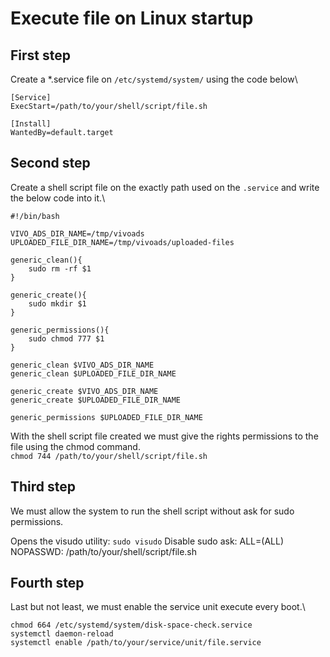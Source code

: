 # Execute file on Linux startup

## First step
Create a *.service file on ```/etc/systemd/system/``` using the code below\
```
[Service]
ExecStart=/path/to/your/shell/script/file.sh

[Install]
WantedBy=default.target
``` 
## Second step
Create a shell script file on the exactly path used on the ```.service``` and write the below code into it.\

```
#!/bin/bash

VIVO_ADS_DIR_NAME=/tmp/vivoads
UPLOADED_FILE_DIR_NAME=/tmp/vivoads/uploaded-files
 
generic_clean(){
    sudo rm -rf $1
}

generic_create(){
    sudo mkdir $1
}

generic_permissions(){
    sudo chmod 777 $1
}

generic_clean $VIVO_ADS_DIR_NAME
generic_clean $UPLOADED_FILE_DIR_NAME

generic_create $VIVO_ADS_DIR_NAME
generic_create $UPLOADED_FILE_DIR_NAME

generic_permissions $UPLOADED_FILE_DIR_NAME
```

With the shell script file created we must give the rights permissions to the file using the chmod command. \
```chmod 744 /path/to/your/shell/script/file.sh```

## Third step
We must allow the system to run the shell script without ask for sudo permissions.

Opens the visudo utility:
```sudo visudo```
Disable sudo ask: <your-user-here> ALL=(ALL) NOPASSWD: /path/to/your/shell/script/file.sh


## Fourth step
Last but not least, we must enable the service unit execute every boot.\
```
chmod 664 /etc/systemd/system/disk-space-check.service
systemctl daemon-reload
systemctl enable /path/to/your/service/unit/file.service
```
